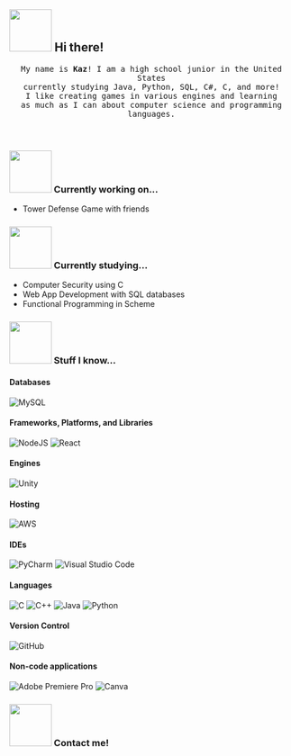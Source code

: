 ## <img src=https://user-images.githubusercontent.com/101679632/158600425-4835c645-6d2e-4d7a-b8d2-828cc9320ff5.gif width=75px/> Hi there! 

<p align="center" >
  <samp>
    My name is <b>Kaz</b>! I am a high school junior in the United States 
  <br/> currently studying Java, Python, SQL, C#, C, and more! 
    <br/> I like creating games in various engines and learning
      <br/>
as much as I can about computer science and programming languages.
  </samp>
  <br/>
  <br/>
  <br/>
</p>

### <img src=https://user-images.githubusercontent.com/101679632/158602240-f4b4a886-40f1-4c83-8cec-5fb8e15badbf.gif width=75px/> Currently working on...
- Tower Defense Game with friends

### <img src=https://user-images.githubusercontent.com/101679632/158604328-a62e2767-3de6-4ffe-8b95-7055718b6243.gif width=75px/> Currently studying...
- Computer Security using C
- Web App Development with SQL databases
- Functional Programming in Scheme

### <img src=https://user-images.githubusercontent.com/101679632/158604932-2d4da882-7a0e-4bfd-8468-8fd7eb022f8a.gif width=75px/> Stuff I know...

#### Databases
![MySQL](https://img.shields.io/badge/mysql-%2300f.svg?style=for-the-badge&logo=mysql&logoColor=white)

#### Frameworks, Platforms, and Libraries
![NodeJS](https://img.shields.io/badge/node.js-6DA55F?style=for-the-badge&logo=node.js&logoColor=white)
![React](https://img.shields.io/badge/react-%2320232a.svg?style=for-the-badge&logo=react&logoColor=%2361DAFB)

#### Engines
![Unity](https://img.shields.io/badge/unity-%23000000.svg?style=for-the-badge&logo=unity&logoColor=white)

#### Hosting
![AWS](https://img.shields.io/badge/AWS-%23FF9900.svg?style=for-the-badge&logo=amazon-aws&logoColor=white)

#### IDEs
![PyCharm](https://img.shields.io/badge/pycharm-143?style=for-the-badge&logo=pycharm&logoColor=black&color=black&labelColor=green)
![Visual Studio Code](https://img.shields.io/badge/Visual%20Studio%20Code-0078d7.svg?style=for-the-badge&logo=visual-studio-code&logoColor=white)

#### Languages
![C](https://img.shields.io/badge/c-%2300599C.svg?style=for-the-badge&logo=c&logoColor=white)
![C++](https://img.shields.io/badge/-c++-black?logo=c%2B%2B&style=social)
![Java](https://img.shields.io/badge/java-%23ED8B00.svg?style=for-the-badge&logo=java&logoColor=white)
![Python](https://img.shields.io/badge/python-3670A0?style=for-the-badge&logo=python&logoColor=ffdd54)

#### Version Control
![GitHub](https://img.shields.io/badge/github-%23121011.svg?style=for-the-badge&logo=github&logoColor=white)

#### Non-code applications
![Adobe Premiere Pro](https://img.shields.io/badge/Adobe%20Premiere%20Pro-9999FF.svg?style=for-the-badge&logo=Adobe%20Premiere%20Pro&logoColor=white)
![Canva](https://img.shields.io/badge/Canva-%2300C4CC.svg?style=for-the-badge&logo=Canva&logoColor=white)

### <img src=https://user-images.githubusercontent.com/101679632/158604048-f7c56481-76a4-4c7a-a73a-fdd4f4728798.gif width=75px/> Contact me!





